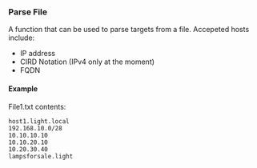 


### Parse File
A function that can be used to parse targets from a file.
Accepeted hosts include:
- IP address 
- CIRD Notation (IPv4 only at the moment)
- FQDN 

#### Example

File1.txt contents:
```
host1.light.local
192.168.10.0/28
10.10.10.10
10.10.20.10
10.20.30.40
lampsforsale.light
```





